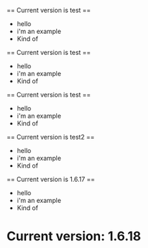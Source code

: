 == Current version is test ==
 - hello
 - i'm an example
 - Kind of

== Current version is test ==
 - hello
 - i'm an example
 - Kind of

== Current version is test ==
 - hello
 - i'm an example
 - Kind of

== Current version is test2 ==
 - hello
 - i'm an example
 - Kind of

== Current version is 1.6.17 ==
 - hello
 - i'm an example
 - Kind of


Current version: 1.6.18
=========================
